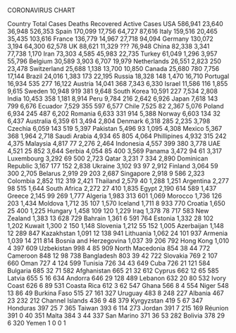 CORONAVIRUS CHART


Country	             Total Cases	        Deaths	    Recovered	    Active Cases
USA	                   586,941	          23,640	     36,948	        526,353
Spain	                 170,099	          17,756	     64,727	         87,616
Italy	                 159,516	          20,465	     35,435	        103,616
France	               136,779	          14,967	     27,718	         94,094
Germany	               130,072	           3,194	     64,300	         62,578
UK	                    88,621	          11,329         ???	         76,948 
China	                  82,338	           3,341	     77,738	          1,170
Iran	                  73,303	           4,585	     45,983	         22,735
Turkey	                61,049	           1,296	      3,957	         55,796
Belgium	                30,589	           3,903	      6,707	         19,979
Netherlands	            26,551	           2,823	        250	         23,478
Switzerland	            25,688	           1,138	     13,700	         10,850
Canada	                25,680	             780	      7,756	         17,144
Brazil	                24,016	           1,383	        173	         22,195
Russia	                18,328	             148	      1,470	         16,710
Portugal	              16,934	             535	        277	         16,122
Austria	                14,041	             368	      7,343	          6,330
Israel	                11,586	             116	      1,855	          9,615
Sweden	                10,948	             919	        381	          9,648
South Korea	            10,591	             227	      7,534	          2,808
India	                  10,453	             358	      1,181	          8,914
Peru	                   9,784	             216	      2,642	          6,926
Japan	                   7,618	             143	        799	          6,676
Ecuador	                 7,529	             355	        597	          6,577
Chile	                   7,525	              82	      2,367	          5,076
Poland	                 6,934	             245	        487	          6,202
Romania	                 6,633	             331	        914	          5,388
Norway	                 6,603	             134	         32	          6,437
Australia	               6,359	              61	      3,494	          2,804
Denmark	                 6,318	             285	      2,235	          3,798
Czechia	                 6,059	             143	        519	          5,397
Pakistan	               5,496	              93	      1,095	          4,308
Mexico	                 5,367	             368	      1,964	          2,718
Saudi Arabia	           4,934	              65	        805	          4,064
Phillipines              4,932	             315	        242	          4,375
Malaysia	               4,817	              77	      2,276	          2,464
Indonesia	               4,557	             399	        380	          3,778
UAE	                     4,521	              25	        852	          3,644
Serbia	                 4,054	              85	        400	          3,569
Panama	                 3,472	              94	         61	          3,317
Luxembourg	             3,292	              69	        500	          2,723
Qatar	                   3,231	               7	        334	          2,890
Dominican Republic	     3,167	             177	        152	          2,838
Ukraine	                 3,102	              93	         97	          2,912
Finland	                 3,064	              59	        300	          2,705
Belarus	                 2,919	              29	        203	          2,687
Singapore	               2,918	               9	        586	          2,323
Colombia	               2,852	             112	        319	          2,421
Thailand	               2,579	              40	      1,288	          1,251
Argentina	               2,277	              98	        515	          1,644
South Africa	           2,272	              27	        410	          1,835
Egypt	                   2,190	             614	        589	          1,437
Greece	                 2,145	              99	        269	          1,777
Algeria	                 1,983	             313	        601	          1,069
Morocco	                 1,736	             126	        203	          1,434
Moldova	                 1,712	              35	        107	          1,570
Iceland	                 1,711	               8	        933	            770
Croatia	                 1,650	              25	        400	          1,225
Hungary	                 1,458	             109	        120	          1,229
Iraq	                   1,378	              78	        717	            583
New Zealand	             1,383	              13	        628	            729
Bahrain                  1,361	               6	        591	            764
Estonia	                 1,332	              28	        102	          1,202
Kuwait	                 1,300	               2	        150	          1,148
Slovenia	               1,212	              55	        152	          1,005
Azerbaijan	             1,148	              12	        289	            847
Kazakhstan	             1,091	              12	        138	            941
Lithuania	               1,062	              24	        101 	          937
Armenia	                 1,039	              14	        211	            814
Bosnia and Herzegovina	 1,037	              39	        206	            792
Hong Kong	               1,010	               4	        397	            609
Uzbekistan	               998	               4 	         85	            909
North Macedonia	           854	              38	         44	            772
Cameroon	                 848	              12	         98	            738
Bangladesh	               803	              39	         42	            722
Slovakia	                 769	               2	        107	            660
Oman	                     727	               4	        124	            599
Tunisia	                   726	              34	         43	            649
Cuba	                     726	              21	        121	            584
Bulgaria	                 685	              32	         71	            582
Afghanistan	               665	              21	         32	            612
Cyprus	                   662	              12	         65	            585
Latvia	                   655	               5	         16	            634
Andorra	                   646	              29	        128	            489
Lebanon	                   632	              20	         80	            532
Ivory Coast	               626	               6	         89	            531
Coasta Rica	               612	               3	         62	            547
Ghana	                     566	               8 	          4	            554
Niger	                     548	              13	         86	             49
Burkina Faso	             515	              27	        161	            327
Uruguay	                   483	               8	        248	            227
Albania	                   467	              23	        232	            212
Channel Islands	           436	               9	         48	            379
Kyrgyzstan	               419	               5	         67	            347
Honduras	                 397	              25	          7	            365
Taiwan	                   393	               6	        114	            273
Jordan	                   391	               7	        215	            169
Réunion	                   391	               0	         40	            351
Malta	                     384	               3           44	            337
San Marino	               371	              36	         53	            282
Bolivia	                   378	              29	          6	            320
Yemen	                       1	               0	          0	              1
